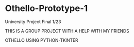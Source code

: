 # Othello-Prototype-1
University Project Final 1/23

THIS IS A GROUP PROJECT WITH A HELP WITH MY FRIENDS

OTHELLO USING PYTHON-TKINTER
